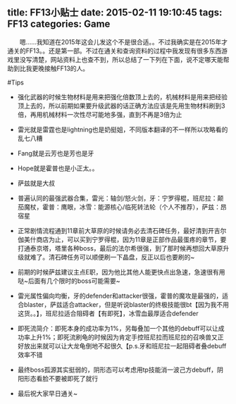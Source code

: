 title: FF13小贴士
date: 2015-02-11 19:10:45
tags: FF13
categories: Game
---

　　嗯……我知道在2015年这会儿发这个不是很合适。。不过我确实是在2015年才通关的FF13。。还是第一部。不过在通关和查询资料的过程中我发现有很多东西游戏里没写清楚，网站资料上也查不到，所以总结了一下列在下面，说不定哪天能帮助到比我更晚接触FF13的人。

<!--more-->

#Tips

* 强化武器的时候生物材料是用来把强化倍数顶上去的，机械材料是用来把经验顶上去的，所以前期如果要升级武器的话正确方法应该是先用生物材料刷到3倍，再用机械材料一次性尽可能地多强，直到不再是3倍为止

* 雷光就是雷霆也是lightning也是奶挺姐，不同版本翻译的不一样所以攻略看的乱七八糟

* Fang就是云芳也是芳也是牙

* Hope就是霍普也是小正太。。

* 萨兹就是大叔

* 普遍认同的最强武器合集，雷光：轴剑/怒火剑，牙：宁罗得棍，班尼拉：颠茄魔杖，霍普：鹰眼，冰雪：能源核心/临死转法轮（个人不推荐），萨兹：昂宿星

* 正常剧情流程通到11章前大草原的时候请务必去清石碑任务，最好清到开吉尔伽美什商店为止，可以买到宁罗得棍，因为11章是正部作品最蛋疼的章节，要打通泰京塔，塔里各种boss，最后的法尔希很强，到了那时候再想回大草原升级就难了。清石碑任务可以顺便刷一下晶盘，反正以后也要刷的~

* 前期的时候萨兹建议主点E职，因为他比其他人能更快点出急速，急速很有用哒~后面有几个限时的boss可能需要~

* 雷光属性偏向均衡，牙的defender和attacker很强，霍普的魔攻是最强的，适合blaster，萨兹适合attacker，但是听说blaster的终极技能很bt【因为我不用这货。。】，班尼拉适合阻碍者【有即死】，冰雪血最厚适合defender

* 即死流简介：即死本身的成功率为1%，另每叠加一个其他的debuff可以让成功率上升1%；即死流刷龟的时候因为肯定手控班尼拉而班尼拉的召唤兽又正好放出来就可以让大龙龟倒地不起很久【p.s.牙和班尼拉一起阻碍者叠debuff效率不错

* 最终boss孤源其实挺弱的，阴形态可以考虑用tp技能消一波己方debuff，阴阳形态看脸不要被即死了就行

* 最后祝大家早日通关~